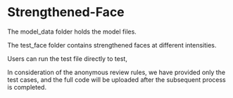 # Strengthened-Face
The model_data folder holds the model files.

The test_face folder contains strengthened faces at different intensities.

Users can run the test file directly to test,

In consideration of the anonymous review rules, we have provided only the test cases, and the full code will be uploaded after the subsequent process is completed.
